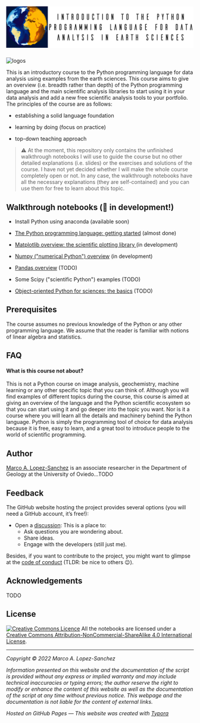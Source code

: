 # ![header](img/header.webp)

![logos](C:\Users\Marco\Documents\GitHub\Python_course\img\logos.png)

This is an introductory course to the Python programming language for data analysis using examples from the earth sciences. This course aims to give an overview (i.e. breadth rather than depth) of the Python programming language and the main scientific analysis libraries to start using it in your data analysis and add a new free scientific analysis tools to your portfolio. The principles of the course are as follows:

- establishing a solid language foundation 

- learning by doing (focus on practice)

- top-down teaching approach

  

> ⚠️ At the moment, this repository only contains the unfinished walkthrough notebooks I will use to guide the course but no other detailed explanations (i.e. slides) or the exercises and solutions of the course. I have not yet decided whether I will make the whole course completely open or not. In any case, the walkthrough notebooks have all the necessary explanations (they are self-contained) and you can use them for free to learn about this topic.



## Walkthrough notebooks (🚨 in development!)

- Install Python using anaconda (available soon)

- [The Python programming language: getting started](https://github.com/marcoalopez/Python_course/blob/main/notebooks/Python_walkthrough.ipynb) (almost done)
- [Matplotlib overview: the scientific plotting library ](https://github.com/marcoalopez/Python_course/blob/main/notebooks/Matplotlib_walkthrough.ipynb) (in development)
- [Numpy ("numerical Python") overview](https://github.com/marcoalopez/Python_course/blob/main/notebooks/Numpy_walkthrough.ipynb) (in development)
- [Pandas overview](https://github.com/marcoalopez/Python_course/blob/main/notebooks/Pandas_walkthrough.ipynb) (TODO)
- Some Scipy ("scientific Python") examples (TODO)
- [Object-oriented Python for sciences: the basics](https://github.com/marcoalopez/Python_course/blob/main/notebooks/OOP4science_walkthrough.ipynb) (TODO)



## Prerequisites

The course assumes no previous knowledge of the Python or any other programming language. We assume that the reader is familiar with notions of linear algebra and statistics.



## FAQ

#### What is this course not about?

This is not a Python course on image analysis, geochemistry, machine learning or any other specific topic that you can think of. Although you will find examples of different topics during the course, this course is aimed at giving an overview of the language and the Python scientific ecosystem so that you can start using it and go deeper into the topic you want. Nor is it a course where you will learn all the details and machinery behind the Python language. Python is simply the programming tool of choice for data analysis because it is free, easy to learn, and a great tool to introduce people to the world of scientific programming.



## Author

[Marco A. Lopez-Sanchez](https://marcoalopez.github.io/) is an associate researcher in the Department of Geology at the University of Oviedo...TODO



## Feedback

The GitHub website hosting the project provides several options (you will need a GitHub account, it’s free!):

- Open a [discussion](https://github.com/marcoalopez/Python_course/discussions): This is a place to:
  - Ask questions you are wondering about.
  - Share ideas.
  - Engage with the developers (still just me).

Besides, if you want to contribute to the project, you might want to glimpse at the [code of conduct](https://github.com/marcoalopez/Python_course/blob/main/CODE_OF_CONDUCT.md) (TLDR: be nice to others 😉).  

## Acknowledgements

TODO



## License

[![Creative Commons Licence](https://i.creativecommons.org/l/by-nc-sa/4.0/88x31.png)](http://creativecommons.org/licenses/by-nc-sa/4.0/)
All the notebooks are licensed under a [Creative Commons Attribution-NonCommercial-ShareAlike 4.0 International License](http://creativecommons.org/licenses/by-nc-sa/4.0/).

---

*Copyright © 2022 Marco A. Lopez-Sanchez*  

*Information presented on this website and the documentation of the script is provided without any express or implied warranty and may include technical inaccuracies or typing errors; the author reserve the right to modify or enhance the content of this website as well as the documentation of the script at any time without previous notice. This webpage and the documentation is not liable for the content of external links.*  

*Hosted on GitHub Pages — This website was created with [Typora](https://typora.io/)*
